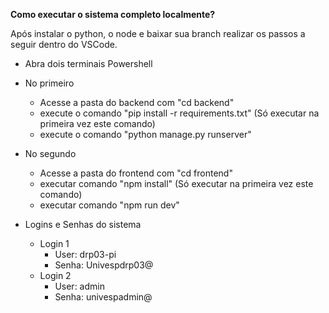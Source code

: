 **Como executar o sistema completo localmente?**

Após instalar o python, o node e baixar sua branch realizar os passos a seguir dentro do VSCode.

 - Abra dois terminais Powershell
  
 - No primeiro
   - Acesse a pasta do backend com "cd backend"
   - execute o comando "pip install -r requirements.txt" (Só executar na primeira vez este comando)
   - execute o comando "python manage.py runserver"

 - No segundo
   - Acesse a pasta do frontend com "cd frontend"
   - executar comando "npm install" (Só executar na primeira vez este comando)
   - executar comando "npm run dev"

 - Logins e Senhas do sistema
   - Login 1
     - User: drp03-pi
     - Senha: Univespdrp03@
   - Login 2
     - User: admin
     - Senha: univespadmin@
